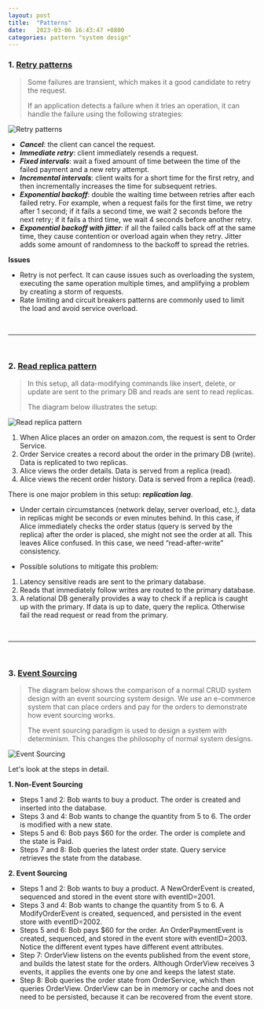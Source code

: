 ```yaml
---
layout: post
title:  "Patterns"
date:   2023-03-06 16:43:47 +0800
categories: pattern "system design"
---
```


### 1. [Retry patterns](https://blog.bytebytego.com/p/retry-patterns-episode-9?s=r)

> Some failures are transient, which makes it a good candidate to retry the request.
>
> If an application detects a failure when it tries an operation, it can handle the failure using the following strategies:

![Retry patterns](https://substackcdn.com/image/fetch/f_auto,q_auto:good,fl_progressive:steep/https%3A%2F%2Fbucketeer-e05bbc84-baa3-437e-9518-adb32be77984.s3.amazonaws.com%2Fpublic%2Fimages%2F8909aa28-5822-4347-862b-000bd334d8b6_2403x1140.jpeg)

- ***Cancel***: the client can cancel the request. 
- ***Immediate retry***: client immediately resends a request.
- ***Fixed intervals***: wait a fixed amount of time between the time of the failed payment and a new retry attempt.
- ***Incremental intervals***: client waits for a short time for the first retry, and then incrementally increases the time for subsequent retries.
- ***Exponential backoff***: double the waiting time between retries after each failed retry. For example, when a request fails for the first time, we retry after 1 second; if it fails a second time, we wait 2 seconds before the next retry; if it fails a third time, we wait 4 seconds before another retry.
- ***Exponential backoff with jitter***: if all the failed calls back off at the same time, they cause contention or overload again when they retry. Jitter adds some amount of randomness to the backoff to spread the retries.

**Issues**

- Retry is not perfect. It can cause issues such as overloading the system, executing the same operation multiple times, and amplifying a problem by creating a storm of requests.
- Rate limiting and circuit breakers patterns are commonly used to limit the load and avoid service overload.

<br/>

---

<br/>

### 2. [Read replica pattern](https://blog.bytebytego.com/p/read-replica-pattern?utm_source=%2Fsearch%2FRetry%2520patterns&utm_medium=reader2)

> In this setup, all data-modifying commands like insert, delete, or update are sent to the primary DB and reads are sent to read replicas.
> 
> The diagram below illustrates the setup: 

![Read replica pattern](https://substackcdn.com/image/fetch/f_auto,q_auto:good,fl_progressive:steep/https%3A%2F%2Fbucketeer-e05bbc84-baa3-437e-9518-adb32be77984.s3.amazonaws.com%2Fpublic%2Fimages%2F310babaa-4a78-47ec-a925-125ab9b19a71_1536x1572.png)

1. When Alice places an order on amazon.com, the request is sent to Order Service. 
2. Order Service creates a record about the order in the primary DB (write). Data is replicated to two replicas.
3. Alice views the order details. Data is served from a replica (read).
4. Alice views the recent order history. Data is served from a replica (read).

There is one major problem in this setup: ***replication lag***.

- Under certain circumstances (network delay, server overload, etc.), data in replicas might be seconds or even minutes behind. In this case, if Alice immediately checks the order status (query is served by the replica) after the order is placed, she might not see the order at all. This leaves Alice confused. In this case, we need “read-after-write” consistency.

- Possible solutions to mitigate this problem:
1. Latency sensitive reads are sent to the primary database.
2. Reads that immediately follow writes are routed to the primary database.
3. A relational DB generally provides a way to check if a replica is caught up with the primary. If data is up to date, query the replica. Otherwise fail the read request or read from the primary.

<br/>

---

<br/>

### 3. [Event Sourcing](https://twitter.com/alexxubyte/status/1539999422485913600)

> The diagram below shows the comparison of a normal CRUD system design with an event sourcing system design. 
> We use an e-commerce system that can place orders and pay for the orders to demonstrate how event sourcing works.
>
> The event sourcing paradigm is used to design a system with determinism.
> This changes the philosophy of normal system designs.

![Event Sourcing](https://pbs.twimg.com/media/FV8tT04VUAE0ms_?format=jpg&name=4096x4096)

Let's look at the steps in detail.

**1. Non-Event Sourcing**

- Steps 1 and 2: Bob wants to buy a product. The order is created and inserted into the database.
- Steps 3 and 4: Bob wants to change the quantity from 5 to 6. The order is modified with a new state.
- Steps 5 and 6: Bob pays $60 for the order. The order is complete and the state is Paid.
- Steps 7 and 8: Bob queries the latest order state. Query service retrieves the state from the database.

**2. Event Sourcing**

- Steps 1 and 2: Bob wants to buy a product. A NewOrderEvent is created, sequenced and stored in the event store with eventID=2001.
- Steps 3 and 4: Bob wants to change the quantity from 5 to 6. A ModifyOrderEvent is created, sequenced, and persisted in the event store with eventID=2002.
- Steps 5 and 6: Bob pays $60 for the order. An OrderPaymentEvent is created, sequenced, and stored in the event store with eventID=2003. Notice the different event types have different event attributes.
- Step 7: OrderView listens on the events published from the event store, and builds the latest state for the orders. Although OrderView receives 3 events, it applies the events one by one and keeps the latest state.
- Step 8: Bob queries the order state from OrderService, which then queries OrderView. OrderView can be in memory or cache and does not need to be persisted, because it can be recovered from the event store.